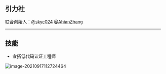 ## 引力社
联合创始人：[@skyc024](https://github.com/skyc024) [@AhianZhang](https://github.com/AhianZhang)

---

## 技能
- 宜搭低代码认证工程师


![image-20210917112724464](https://ahian-blog.oss-cn-beijing.aliyuncs.com/images/2021-09-17-032727.png)

